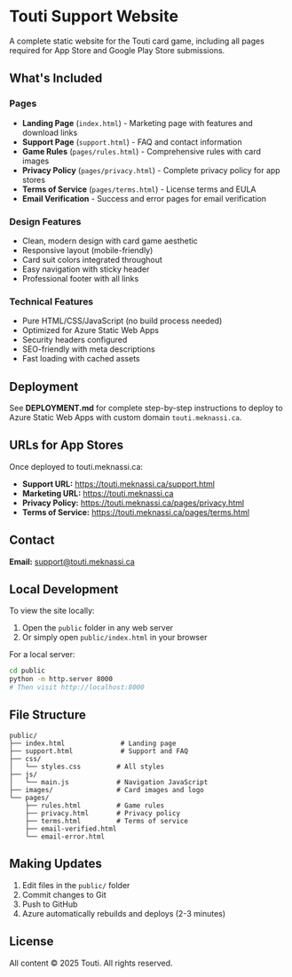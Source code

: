 # Touti Support Website

A complete static website for the Touti card game, including all pages required for App Store and Google Play Store submissions.

## What's Included

### Pages
- **Landing Page** (`index.html`) - Marketing page with features and download links
- **Support Page** (`support.html`) - FAQ and contact information
- **Game Rules** (`pages/rules.html`) - Comprehensive rules with card images
- **Privacy Policy** (`pages/privacy.html`) - Complete privacy policy for app stores
- **Terms of Service** (`pages/terms.html`) - License terms and EULA
- **Email Verification** - Success and error pages for email verification

### Design Features
- Clean, modern design with card game aesthetic
- Responsive layout (mobile-friendly)
- Card suit colors integrated throughout
- Easy navigation with sticky header
- Professional footer with all links

### Technical Features
- Pure HTML/CSS/JavaScript (no build process needed)
- Optimized for Azure Static Web Apps
- Security headers configured
- SEO-friendly with meta descriptions
- Fast loading with cached assets

## Deployment

See **DEPLOYMENT.md** for complete step-by-step instructions to deploy to Azure Static Web Apps with custom domain `touti.meknassi.ca`.

## URLs for App Stores

Once deployed to touti.meknassi.ca:

- **Support URL:** https://touti.meknassi.ca/support.html
- **Marketing URL:** https://touti.meknassi.ca
- **Privacy Policy:** https://touti.meknassi.ca/pages/privacy.html
- **Terms of Service:** https://touti.meknassi.ca/pages/terms.html

## Contact

**Email:** support@touti.meknassi.ca

## Local Development

To view the site locally:

1. Open the `public` folder in any web server
2. Or simply open `public/index.html` in your browser

For a local server:
```bash
cd public
python -m http.server 8000
# Then visit http://localhost:8000
```

## File Structure

```
public/
├── index.html              # Landing page
├── support.html            # Support and FAQ
├── css/
│   └── styles.css         # All styles
├── js/
│   └── main.js            # Navigation JavaScript
├── images/                # Card images and logo
└── pages/
    ├── rules.html         # Game rules
    ├── privacy.html       # Privacy policy
    ├── terms.html         # Terms of service
    ├── email-verified.html
    └── email-error.html
```

## Making Updates

1. Edit files in the `public/` folder
2. Commit changes to Git
3. Push to GitHub
4. Azure automatically rebuilds and deploys (2-3 minutes)

## License

All content © 2025 Touti. All rights reserved.

